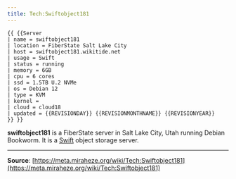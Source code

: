 ```yaml
---
title: Tech:Swiftobject181
---
```


```
{{ {{Server
| name = swiftobject181
| location = FiberState Salt Lake City
| host = swiftobject181.wikitide.net
| usage = Swift
| status = running
| memory = 6GB
| cpu = 6 cores
| ssd = 1.5TB U.2 NVMe
| os = Debian 12
| type = KVM
| kernel =
| cloud = cloud18
| updated = {{REVISIONDAY}} {{REVISIONMONTHNAME}} {{REVISIONYEAR}}
}} }}
```

**swiftobject181** is a FiberState server in Salt Lake City, Utah running Debian Bookworm. It is a [Swift](Tech:Swift.md) object storage server.

----
**Source**: [https://meta.miraheze.org/wiki/Tech:Swiftobject181](https://meta.miraheze.org/wiki/Tech:Swiftobject181)